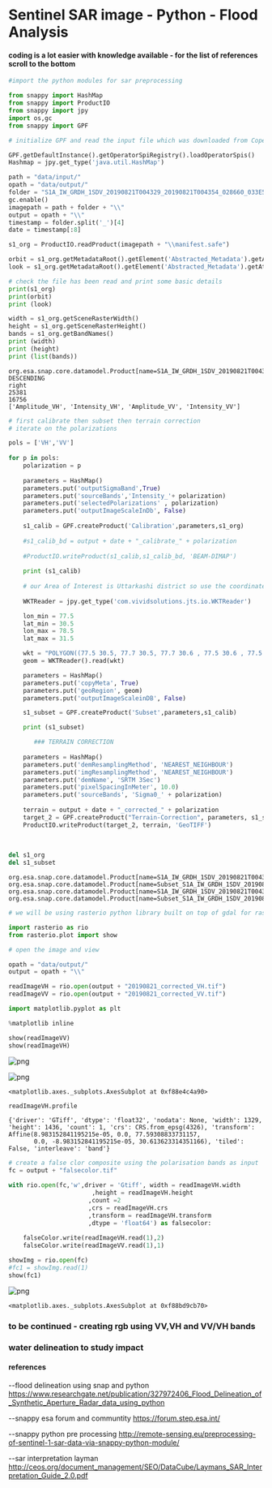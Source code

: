 # Sentinel SAR image - Python - Flood Analysis

#### coding is a lot easier with knowledge available - for the list of references scroll to the bottom

```python
#import the python modules for sar preprocessing
```


```python
from snappy import HashMap
from snappy import ProductIO
from snappy import jpy
import os,gc
from snappy import GPF

```


```python
# initialize GPF and read the input file which was downloaded from Copernicus website
```


```python
GPF.getDefaultInstance().getOperatorSpiRegistry().loadOperatorSpis()
Hashmap = jpy.get_type('java.util.HashMap')

path = "data/input/"
opath = "data/output/"
folder = "S1A_IW_GRDH_1SDV_20190821T004329_20190821T004354_028660_033E51_6F6F.SAFE"
gc.enable()
imagepath = path + folder + "\\"
output = opath + "\\"
timestamp = folder.split('_')[4]
date = timestamp[:8]

s1_org = ProductIO.readProduct(imagepath + "\\manifest.safe")

orbit = s1_org.getMetadataRoot().getElement('Abstracted_Metadata').getAttribute('PASS').getData()
look = s1_org.getMetadataRoot().getElement('Abstracted_Metadata').getAttribute('antenna_pointing').getData()

# check the file has been read and print some basic details 
print(s1_org)
print(orbit)
print (look)

width = s1_org.getSceneRasterWidth()
height = s1_org.getSceneRasterHeight()
bands = s1_org.getBandNames()
print (width)
print (height)
print (list(bands))
```

    org.esa.snap.core.datamodel.Product[name=S1A_IW_GRDH_1SDV_20190821T004329_20190821T004354_028660_033E51_6F6F]
    DESCENDING
    right
    25381
    16756
    ['Amplitude_VH', 'Intensity_VH', 'Amplitude_VV', 'Intensity_VV']
    


```python
# first calibrate then subset then terrain correction
# iterate on the polarizations

pols = ['VH','VV']
    
for p in pols:
    polarization = p
        
    parameters = HashMap()
    parameters.put('outputSigmaBand',True)
    parameters.put('sourceBands','Intensity_'+ polarization)
    parameters.put('selectedPolarizations' , polarization)
    parameters.put('outputImageScaleInDb', False)
        
    s1_calib = GPF.createProduct('Calibration',parameters,s1_org)
        
    #s1_calib_bd = output + date + "_calibrate_" + polarization
        
    #ProductIO.writeProduct(s1_calib,s1_calib_bd, 'BEAM-DIMAP')
        
    print (s1_calib)
    
    # our Area of Interest is Uttarkashi district so use the coordinates to create geometry to pass to GPF 
    
    WKTReader = jpy.get_type('com.vividsolutions.jts.io.WKTReader')

    lon_min = 77.5
    lat_min = 30.5
    lon_max = 78.5
    lat_max = 31.5

    wkt = "POLYGON((77.5 30.5, 77.7 30.5, 77.7 30.6 , 77.5 30.6 , 77.5 30.5))"
    geom = WKTReader().read(wkt)

    parameters = HashMap()
    parameters.put('copyMeta', True)
    parameters.put('geoRegion', geom)
    parameters.put('outputImageScaleinDB', False)

    s1_subset = GPF.createProduct('Subset',parameters,s1_calib)

    print (s1_subset)

       ### TERRAIN CORRECTION
 
    parameters = HashMap()     
    parameters.put('demResamplingMethod', 'NEAREST_NEIGHBOUR') 
    parameters.put('imgResamplingMethod', 'NEAREST_NEIGHBOUR') 
    parameters.put('demName', 'SRTM 3Sec') 
    parameters.put('pixelSpacingInMeter', 10.0) 
    parameters.put('sourceBands', 'Sigma0_' + polarization)
 
    terrain = output + date + "_corrected_" + polarization 
    target_2 = GPF.createProduct("Terrain-Correction", parameters, s1_subset) 
    ProductIO.writeProduct(target_2, terrain, 'GeoTIFF')
    
    
    
del s1_org
del s1_subset

```

    org.esa.snap.core.datamodel.Product[name=S1A_IW_GRDH_1SDV_20190821T004329_20190821T004354_028660_033E51_6F6F_Cal]
    org.esa.snap.core.datamodel.Product[name=Subset_S1A_IW_GRDH_1SDV_20190821T004329_20190821T004354_028660_033E51_6F6F_Cal]
    org.esa.snap.core.datamodel.Product[name=S1A_IW_GRDH_1SDV_20190821T004329_20190821T004354_028660_033E51_6F6F_Cal]
    org.esa.snap.core.datamodel.Product[name=Subset_S1A_IW_GRDH_1SDV_20190821T004329_20190821T004354_028660_033E51_6F6F_Cal]
    


```python
# we will be using rasterio python library built on top of gdal for raster processing

import rasterio as rio
from rasterio.plot import show

```


```python
# open the image and view 

opath = "data/output/"
output = opath + "\\"

readImageVH = rio.open(output + "20190821_corrected_VH.tif")
readImageVV = rio.open(output + "20190821_corrected_VV.tif")
```


```python
import matplotlib.pyplot as plt

%matplotlib inline

show(readImageVV)
show(readImageVH)


```


![png](output_7_0.png)



![png](output_7_1.png)





    <matplotlib.axes._subplots.AxesSubplot at 0xf88e4c4a90>




```python
readImageVH.profile
```




    {'driver': 'GTiff', 'dtype': 'float32', 'nodata': None, 'width': 1329, 'height': 1436, 'count': 1, 'crs': CRS.from_epsg(4326), 'transform': Affine(8.983152841195215e-05, 0.0, 77.59308833731157,
           0.0, -8.983152841195215e-05, 30.613623314351166), 'tiled': False, 'interleave': 'band'}




```python
# create a false clor composite using the polarisation bands as input
fc = output + "falsecolor.tif"

with rio.open(fc,'w',driver = 'Gtiff', width = readImageVH.width
                       ,height = readImageVH.height
                      ,count =2
                      ,crs = readImageVH.crs
                      ,transform = readImageVH.transform
                      ,dtype = 'float64') as falsecolor:
    
    falseColor.write(readImageVH.read(1),2)
    falseColor.write(readImageVV.read(1),1)

showImg = rio.open(fc)
#fc1 = showImg.read(1)
show(fc1)


```


![png](output_9_0.png)





    <matplotlib.axes._subplots.AxesSubplot at 0xf88bd9cb70>

### to be continued - creating rgb using VV,VH and VV/VH bands
### water delineation to study impact

#### references
--flood delineation using snap and python
https://www.researchgate.net/publication/327972406_Flood_Delineation_of_Synthetic_Aperture_Radar_data_using_python

--snappy esa forum and communtity
https://forum.step.esa.int/

--snappy python pre processing
http://remote-sensing.eu/preprocessing-of-sentinel-1-sar-data-via-snappy-python-module/

--sar interpretation layman
http://ceos.org/document_management/SEO/DataCube/Laymans_SAR_Interpretation_Guide_2.0.pdf


